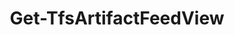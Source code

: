 ﻿---
title: Get-TfsArtifactFeedView
breadcrumbs: [ "Artifact" ]
parent: "Artifact"
description: "Gets information from one or more Git repositories in a team project. "
remarks: 
parameterSets: 
  "_All_": [ Collection, Feed, Project, Role, Scope, Server, View ] 
  "__AllParameterSets":  
    View: 
      type: "object"  
      position: "0"  
    Feed: 
      type: "object"  
      position: "1"  
      required: true  
    Collection: 
      type: "object"  
    Project: 
      type: "object"  
    Role: 
      type: "FeedRole"  
    Scope: 
      type: "ProjectOrCollectionScope"  
    Server: 
      type: "object" 
parameters: 
  - name: "View" 
    description: "Specifies the view name. Wildcards are supported. When omitted, returns all views. " 
    globbing: false 
    position: 0 
    type: "object" 
    defaultValue: "*" 
  - name: "Feed" 
    description: "Specifies the parent feed. " 
    required: true 
    globbing: false 
    pipelineInput: "true (ByValue)" 
    position: 1 
    type: "object" 
  - name: "Scope" 
    description: "Returns only feeds from the given scope (collection or project). When omitted, returns all feeds. Possible values: Collection, Project, All" 
    globbing: false 
    type: "ProjectOrCollectionScope" 
    defaultValue: "All" 
  - name: "Role" 
    description: "Filters by role. Returns only those feeds where the currently logged on user has one of the specified roles: either Administrator, Contributor, or Reader level permissions. When omitted, filters by Administrator role. Possible values: Custom, None, Reader, Contributor, Administrator, Collaborator" 
    globbing: false 
    type: "FeedRole" 
    defaultValue: "Administrator" 
  - name: "Project" 
    description: "Specifies the name of the Team Project, its ID (a GUID), or a Microsoft.TeamFoundation.Core.WebApi.TeamProject object to connect to. When omitted, it defaults to the connection set by Connect-TfsTeamProject (if any). For more details, see the Get-TfsTeamProject cmdlet. " 
    globbing: false 
    type: "object" 
  - name: "Collection" 
    description: "Specifies the URL to the Team Project Collection or Azure DevOps Organization to connect to, a TfsTeamProjectCollection object (Windows PowerShell only), or a VssConnection object. You can also connect to an Azure DevOps Services organizations by simply providing its name instead of the full URL. For more details, see the Get-TfsTeamProjectCollection cmdlet. When omitted, it defaults to the connection set by Connect-TfsTeamProjectCollection (if any). " 
    globbing: false 
    type: "object" 
    aliases: [ Organization ] 
  - name: "Organization" 
    description: "Specifies the URL to the Team Project Collection or Azure DevOps Organization to connect to, a TfsTeamProjectCollection object (Windows PowerShell only), or a VssConnection object. You can also connect to an Azure DevOps Services organizations by simply providing its name instead of the full URL. For more details, see the Get-TfsTeamProjectCollection cmdlet. When omitted, it defaults to the connection set by Connect-TfsTeamProjectCollection (if any). This is an alias of the Collection parameter." 
    globbing: false 
    type: "object" 
    aliases: [ Organization ] 
  - name: "Server" 
    description: "Specifies the URL to the Team Foundation Server to connect to, a TfsConfigurationServer object (Windows PowerShell only), or a VssConnection object. When omitted, it defaults to the connection set by Connect-TfsConfiguration (if any). For more details, see the Get-TfsConfigurationServer cmdlet. " 
    globbing: false 
    type: "object"
inputs: 
  - type: "System.Object" 
    description: "Specifies the parent feed. "
outputs: 
  - type: "Microsoft.VisualStudio.Services.Feed.WebApi.FeedView" 
    description: 
notes: 
relatedLinks: 
  - text: "Online Version:" 
    uri: "https://tfscmdlets.dev/docs/cmdlets/Artifact/Get-TfsArtifactFeedView"
aliases: 
examples: 
---
